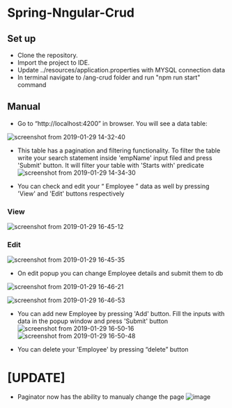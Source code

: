 # Spring-Nngular-Crud

## Set up
* Clone the repository.
* Import the project to IDE.
* Update ../resources/application.properties  with MYSQL connection data
* In terminal navigate to /ang-crud folder and run "npm run start" command

## Manual
* Go to “http://localhost:4200” in browser. You will see a data table:

![screenshot from 2019-01-29 14-32-40](https://user-images.githubusercontent.com/17470991/51915585-27dfba00-23e4-11e9-810d-a7783f0872a5.png)

* This table has a pagination and filtering functionality. To filter the table write your search statement inside 'empName' input filed and press 'Submit' button. It will filter your table with 'Starts with' predicate 
![screenshot from 2019-01-29 14-34-30](https://user-images.githubusercontent.com/17470991/51915734-7a20db00-23e4-11e9-929e-162765dfb9a0.png)

* You can check and edit your “ Employee ” data as well by pressing 'View' and 'Edit' buttons respectively

### View

![screenshot from 2019-01-29 16-45-12](https://user-images.githubusercontent.com/17470991/51916561-3dee7a00-23e6-11e9-8336-52560ced7628.png)

### Edit

![screenshot from 2019-01-29 16-45-35](https://user-images.githubusercontent.com/17470991/51916603-578fc180-23e6-11e9-929c-218145e05fee.png)
* On edit popup you can change Employee details and submit them to db

![screenshot from 2019-01-29 16-46-21](https://user-images.githubusercontent.com/17470991/51916837-d5ec6380-23e6-11e9-99a5-bb01a2852e77.png)

![screenshot from 2019-01-29 16-46-53](https://user-images.githubusercontent.com/17470991/51916866-e6044300-23e6-11e9-997f-77f1e61b093b.png)
* You can add new Employee by pressing 'Add' button. Fill the inputs with data in the popup window  and press 'Submit' button
![screenshot from 2019-01-29 16-50-16](https://user-images.githubusercontent.com/17470991/51917111-7c386900-23e7-11e9-801e-7f3fd7ea6851.png)
![screenshot from 2019-01-29 16-50-48](https://user-images.githubusercontent.com/17470991/51917132-89edee80-23e7-11e9-9e64-94bbcce0ba3a.png)

* You can delete your 'Employee' by pressing “delete” button

# [UPDATE]

* Paginator now has the ability to manualy change the page
![image](https://user-images.githubusercontent.com/17470991/52118906-416d4580-2620-11e9-9bf7-bc0496299fe8.png)
